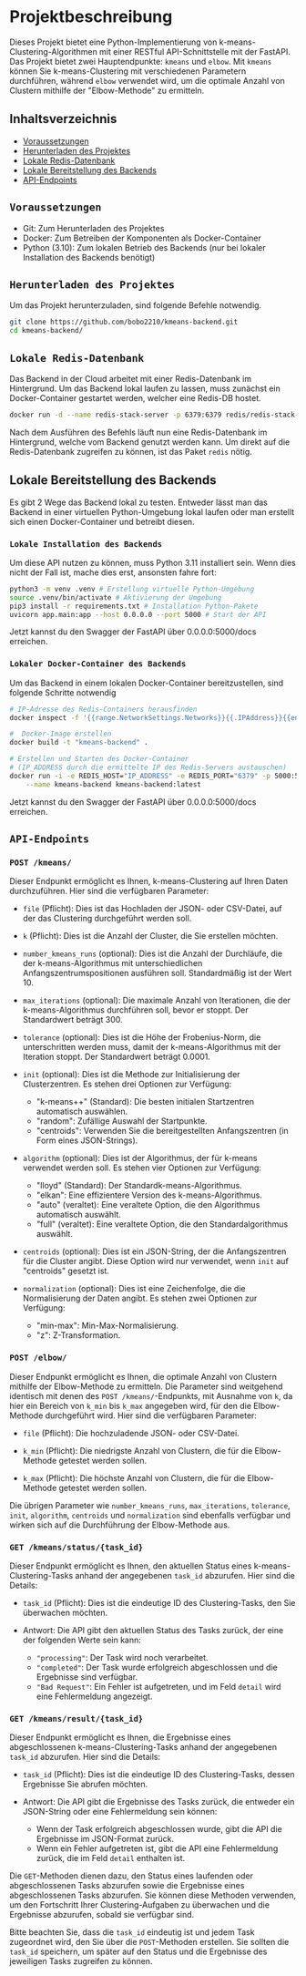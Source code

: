 # Projektbeschreibung
Dieses Projekt bietet eine Python-Implementierung von k-means-Clustering-Algorithmen mit einer RESTful API-Schnittstelle mit der FastAPI. Das Projekt bietet zwei Hauptendpunkte: `kmeans` und `elbow`. Mit `kmeans` können Sie k-means-Clustering mit verschiedenen Parametern durchführen, während `elbow` verwendet wird, um die optimale Anzahl von Clustern mithilfe der "Elbow-Methode" zu ermitteln.

## Inhaltsverzeichnis
- [Voraussetzungen](#voraussetzungen)
- [Herunterladen des Projektes](#herunterladen-des-projektes)
- [Lokale Redis-Datenbank](#lokale-redis-datenbank)
- [Lokale Bereitstellung des Backends](#lokale-bereitstellung-des-backends)
- [API-Endpoints](#api-endpoints)

## `Voraussetzungen`
- Git: Zum Herunterladen des Projektes
- Docker: Zum Betreiben der Komponenten als Docker-Container
- Python (3.10): Zum lokalen Betrieb des Backends (nur bei lokaler Installation des Backends benötigt)

## `Herunterladen des Projektes`
Um das Projekt herunterzuladen, sind folgende Befehle notwendig.
``` bash
git clone https://github.com/bobo2210/kmeans-backend.git
cd kmeans-backend/
```

## `Lokale Redis-Datenbank`
Das Backend in der Cloud arbeitet mit einer Redis-Datenbank im Hintergrund. Um das Backend lokal laufen zu lassen, muss zunächst ein Docker-Container gestartet werden, welcher eine Redis-DB hostet.
``` bash
docker run -d --name redis-stack-server -p 6379:6379 redis/redis-stack-server:latest
```
Nach dem Ausführen des Befehls läuft nun eine Redis-Datenbank im Hintergrund, welche vom Backend genutzt werden kann. Um direkt auf die Redis-Datenbank zugreifen zu können, ist das Paket `redis` nötig.

## Lokale Bereitstellung des Backends
Es gibt 2 Wege das Backend lokal zu testen. Entweder lässt man das Backend in einer virtuellen Python-Umgebung lokal laufen oder man erstellt sich einen Docker-Container und betreibt diesen.
### `Lokale Installation des Backends`
Um diese API nutzen zu können, muss Python 3.11 installiert sein. Wenn dies nicht der Fall ist, mache dies erst, ansonsten fahre fort:
``` bash
python3 -m venv .venv # Erstellung virtuelle Python-Umgebung
source .venv/bin/activate # Aktivierung der Umgebung
pip3 install -r requirements.txt # Installation Python-Pakete
uvicorn app.main:app --host 0.0.0.0 --port 5000 # Start der API
```
Jetzt kannst du den Swagger der FastAPI über 0.0.0.0:5000/docs erreichen.

### `Lokaler Docker-Container des Backends`
Um das Backend in einem lokalen Docker-Container bereitzustellen, sind folgende Schritte notwendig
``` bash
# IP-Adresse des Redis-Containers herausfinden
docker inspect -f '{{range.NetworkSettings.Networks}}{{.IPAddress}}{{end}}' redis-stack-server

#  Docker-Image erstellen
docker build -t "kmeans-backend" .

# Erstellen und Starten des Docker-Container
# (IP_ADDRESS durch die ermittelte IP des Redis-Servers austauschen)
docker run -i -e REDIS_HOST="IP_ADDRESS" -e REDIS_PORT="6379" -p 5000:5000 \
    --name kmeans-backend kmeans-backend:latest  
```
Jetzt kannst du den Swagger der FastAPI über 0.0.0.0:5000/docs erreichen.

## `API-Endpoints`
### `POST /kmeans/`

Dieser Endpunkt ermöglicht es Ihnen, k-means-Clustering auf Ihren Daten durchzuführen. Hier sind die verfügbaren Parameter:

-   `file` (Pflicht): Dies ist das Hochladen der JSON- oder CSV-Datei, auf der das Clustering durchgeführt werden soll.
    
-   `k` (Pflicht): Dies ist die Anzahl der Cluster, die Sie erstellen möchten.
    
-   `number_kmeans_runs` (optional): Dies ist die Anzahl der Durchläufe, die der k-means-Algorithmus mit unterschiedlichen Anfangszentrumspositionen ausführen soll. Standardmäßig ist der Wert 10.
    
-   `max_iterations` (optional): Die maximale Anzahl von Iterationen, die der k-means-Algorithmus durchführen soll, bevor er stoppt. Der Standardwert beträgt 300.
    
-   `tolerance` (optional): Dies ist die Höhe der Frobenius-Norm, die unterschritten werden muss, damit der k-means-Algorithmus mit der Iteration stoppt. Der Standardwert beträgt 0.0001.
    
-   `init` (optional): Dies ist die Methode zur Initialisierung der Clusterzentren. Es stehen drei Optionen zur Verfügung:
    
    -   "k-means++" (Standard): Die besten initialen Startzentren automatisch auswählen.
    -   "random": Zufällige Auswahl der Startpunkte.
    -   "centroids": Verwenden Sie die bereitgestellten Anfangszentren (in Form eines JSON-Strings).
-   `algorithm` (optional): Dies ist der Algorithmus, der für k-means verwendet werden soll. Es stehen vier Optionen zur Verfügung:
    
    -   "lloyd" (Standard): Der Standardk-means-Algorithmus.
    -   "elkan": Eine effizientere Version des k-means-Algorithmus.
    -   "auto" (veraltet): Eine veraltete Option, die den Algorithmus automatisch auswählt.
    -   "full" (veraltet): Eine veraltete Option, die den Standardalgorithmus auswählt.
-   `centroids` (optional): Dies ist ein JSON-String, der die Anfangszentren für die Cluster angibt. Diese Option wird nur verwendet, wenn `init` auf "centroids" gesetzt ist.
    
-   `normalization` (optional): Dies ist eine Zeichenfolge, die die Normalisierung der Daten angibt. Es stehen zwei Optionen zur Verfügung:
    
    -   "min-max": Min-Max-Normalisierung.
    -   "z": Z-Transformation.

### `POST /elbow/`

Dieser Endpunkt ermöglicht es Ihnen, die optimale Anzahl von Clustern mithilfe der Elbow-Methode zu ermitteln. Die Parameter sind weitgehend identisch mit denen des `POST /kmeans/`-Endpunkts, mit Ausnahme von `k`, da hier ein Bereich von `k_min` bis `k_max` angegeben wird, für den die Elbow-Methode durchgeführt wird. Hier sind die verfügbaren Parameter:

-   `file` (Pflicht): Die hochzuladende JSON- oder CSV-Datei.
    
-   `k_min` (Pflicht): Die niedrigste Anzahl von Clustern, die für die Elbow-Methode getestet werden sollen.
    
-   `k_max` (Pflicht): Die höchste Anzahl von Clustern, die für die Elbow-Methode getestet werden sollen.
    

Die übrigen Parameter wie `number_kmeans_runs`, `max_iterations`, `tolerance`, `init`, `algorithm`, `centroids` und `normalization` sind ebenfalls verfügbar und wirken sich auf die Durchführung der Elbow-Methode aus.

### `GET /kmeans/status/{task_id}`

Dieser Endpunkt ermöglicht es Ihnen, den aktuellen Status eines k-means-Clustering-Tasks anhand der angegebenen `task_id` abzurufen. Hier sind die Details:

-   `task_id` (Pflicht): Dies ist die eindeutige ID des Clustering-Tasks, den Sie überwachen möchten.
    
-   Antwort: Die API gibt den aktuellen Status des Tasks zurück, der eine der folgenden Werte sein kann:
    
    -   `"processing"`: Der Task wird noch verarbeitet.
    -   `"completed"`: Der Task wurde erfolgreich abgeschlossen und die Ergebnisse sind verfügbar.
    -   `"Bad Request"`: Ein Fehler ist aufgetreten, und im Feld `detail` wird eine Fehlermeldung angezeigt.

### `GET /kmeans/result/{task_id}`

Dieser Endpunkt ermöglicht es Ihnen, die Ergebnisse eines abgeschlossenen k-means-Clustering-Tasks anhand der angegebenen `task_id` abzurufen. Hier sind die Details:

-   `task_id` (Pflicht): Dies ist die eindeutige ID des Clustering-Tasks, dessen Ergebnisse Sie abrufen möchten.
    
-   Antwort: Die API gibt die Ergebnisse des Tasks zurück, die entweder ein JSON-String oder eine Fehlermeldung sein können:
    
    -   Wenn der Task erfolgreich abgeschlossen wurde, gibt die API die Ergebnisse im JSON-Format zurück.
    -   Wenn ein Fehler aufgetreten ist, gibt die API eine Fehlermeldung zurück, die im Feld `detail` enthalten ist.

Die `GET`-Methoden dienen dazu, den Status eines laufenden oder abgeschlossenen Tasks abzurufen sowie die Ergebnisse eines abgeschlossenen Tasks abzurufen. Sie können diese Methoden verwenden, um den Fortschritt Ihrer Clustering-Aufgaben zu überwachen und die Ergebnisse abzurufen, sobald sie verfügbar sind.

Bitte beachten Sie, dass die `task_id` eindeutig ist und jedem Task zugeordnet wird, den Sie über die `POST`-Methoden erstellen. Sie sollten die `task_id` speichern, um später auf den Status und die Ergebnisse des jeweiligen Tasks zugreifen zu können.